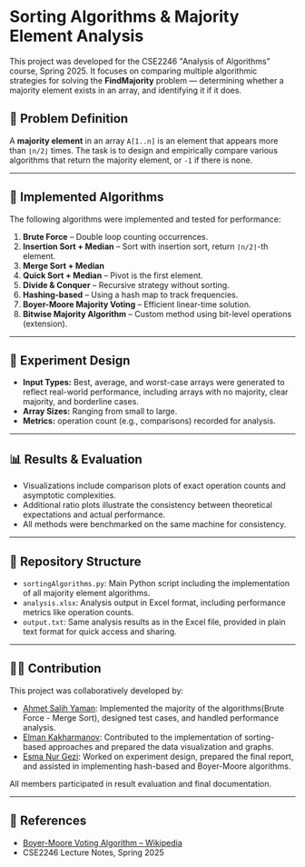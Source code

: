 # Sorting Algorithms & Majority Element Analysis

This project was developed for the CSE2246 "Analysis of Algorithms" course, Spring 2025. It focuses on comparing multiple algorithmic strategies for solving the **FindMajority** problem — determining whether a majority element exists in an array, and identifying it if it does.

## 🧠 Problem Definition

A **majority element** in an array `A[1..n]` is an element that appears more than `⌊n/2⌋` times. The task is to design and empirically compare various algorithms that return the majority element, or `-1` if there is none.

---

## 🚀 Implemented Algorithms

The following algorithms were implemented and tested for performance:

1. **Brute Force** – Double loop counting occurrences.
2. **Insertion Sort + Median** – Sort with insertion sort, return `⌈n/2⌉`-th element.
3. **Merge Sort + Median**
4. **Quick Sort + Median** – Pivot is the first element.
5. **Divide & Conquer** – Recursive strategy without sorting.
6. **Hashing-based** – Using a hash map to track frequencies.
7. **Boyer-Moore Majority Voting** – Efficient linear-time solution.
8. **Bitwise Majority Algorithm** – Custom method using bit-level operations (extension).

---

## 🧪 Experiment Design

- **Input Types:** Best, average, and worst-case arrays were generated to reflect real-world performance, including arrays with no majority, clear majority, and borderline cases.
- **Array Sizes:** Ranging from small to large.
- **Metrics:** operation count (e.g., comparisons) recorded for analysis.

---

## 📊 Results & Evaluation

- Visualizations include comparison plots of exact operation counts and asymptotic complexities.
- Additional ratio plots illustrate the consistency between theoretical expectations and actual performance.
- All methods were benchmarked on the same machine for consistency.

---

## 📁 Repository Structure

- `sortingAlgorithms.py`: Main Python script including the implementation of all majority element algorithms.
- `analysis.xlsx`: Analysis output in Excel format, including performance metrics like operation counts.
- `output.txt`: Same analysis results as in the Excel file, provided in plain text format for quick access and sharing.

---

## 👨‍💻 Contribution

This project was collaboratively developed by:

- [Ahmet Salih Yaman](https://github.com/ahmetyaman16): Implemented the majority of the algorithms(Brute Force - Merge Sort), designed test cases, and handled performance analysis.
- [Elman Kakharmanov](https://github.com/Elllmaan): Contributed to the implementation of sorting-based approaches and prepared the data visualization and graphs.
- [Esma Nur Gezi](https://github.com/esmagezi): Worked on experiment design, prepared the final report, and assisted in implementing hash-based and Boyer-Moore algorithms.

All members participated in result evaluation and final documentation.

---

## 📜 References

- [Boyer-Moore Voting Algorithm – Wikipedia](https://en.wikipedia.org/wiki/Boyer%E2%80%93Moore_majority_vote_algorithm)
- CSE2246 Lecture Notes, Spring 2025
